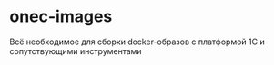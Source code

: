 # onec-images
Всё необходимое для сборки docker-образов с платформой 1С и сопутствующими инструментами
